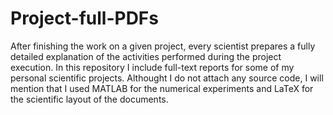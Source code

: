 # Project-full-PDFs
After finishing the work on a given project, every scientist prepares a fully detailed explanation of the activities performed during the project execution. In this repository I include full-text reports for some of my personal scientific projects. Althought I do not attach any source code, I will mention that I used MATLAB for the numerical experiments and LaTeX for the scientific layout of the documents.  
